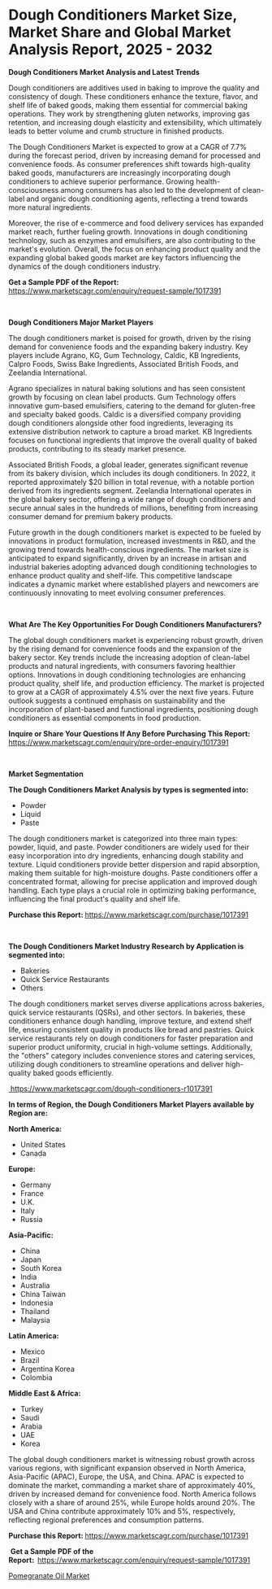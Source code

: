 <p><h1>Dough Conditioners Market Size, Market Share and Global Market Analysis Report, 2025 - 2032</h1></p><p><strong>Dough Conditioners Market Analysis and Latest Trends</strong></p>
<p><p>Dough conditioners are additives used in baking to improve the quality and consistency of dough. These conditioners enhance the texture, flavor, and shelf life of baked goods, making them essential for commercial baking operations. They work by strengthening gluten networks, improving gas retention, and increasing dough elasticity and extensibility, which ultimately leads to better volume and crumb structure in finished products.</p><p>The Dough Conditioners Market is expected to grow at a CAGR of 7.7% during the forecast period, driven by increasing demand for processed and convenience foods. As consumer preferences shift towards high-quality baked goods, manufacturers are increasingly incorporating dough conditioners to achieve superior performance. Growing health-consciousness among consumers has also led to the development of clean-label and organic dough conditioning agents, reflecting a trend towards more natural ingredients.</p><p>Moreover, the rise of e-commerce and food delivery services has expanded market reach, further fueling growth. Innovations in dough conditioning technology, such as enzymes and emulsifiers, are also contributing to the market's evolution. Overall, the focus on enhancing product quality and the expanding global baked goods market are key factors influencing the dynamics of the dough conditioners industry.</p></p>
<p><strong>Get a Sample PDF of the Report:&nbsp;</strong> <a href="https://www.marketscagr.com/enquiry/request-sample/1017391?utm_campaign=1097&utm_medium=2&utm_source=Github&utm_content=ia&utm_term=07042025&utm_id=dough-conditioners">https://www.marketscagr.com/enquiry/request-sample/1017391</a></p>
<p>&nbsp;</p>
<p><strong>Dough Conditioners Major Market Players</strong></p>
<p><p>The dough conditioners market is poised for growth, driven by the rising demand for convenience foods and the expanding bakery industry. Key players include Agrano, KG, Gum Technology, Caldic, KB Ingredients, Calpro Foods, Swiss Bake Ingredients, Associated British Foods, and Zeelandia International. </p><p>Agrano specializes in natural baking solutions and has seen consistent growth by focusing on clean label products. Gum Technology offers innovative gum-based emulsifiers, catering to the demand for gluten-free and specialty baked goods. Caldic is a diversified company providing dough conditioners alongside other food ingredients, leveraging its extensive distribution network to capture a broad market. KB Ingredients focuses on functional ingredients that improve the overall quality of baked products, contributing to its steady market presence.</p><p>Associated British Foods, a global leader, generates significant revenue from its bakery division, which includes its dough conditioners. In 2022, it reported approximately $20 billion in total revenue, with a notable portion derived from its ingredients segment. Zeelandia International operates in the global bakery sector, offering a wide range of dough conditioners and secure annual sales in the hundreds of millions, benefiting from increasing consumer demand for premium bakery products.</p><p>Future growth in the dough conditioners market is expected to be fueled by innovations in product formulation, increased investments in R&D, and the growing trend towards health-conscious ingredients. The market size is anticipated to expand significantly, driven by an increase in artisan and industrial bakeries adopting advanced dough conditioning technologies to enhance product quality and shelf-life. This competitive landscape indicates a dynamic market where established players and newcomers are continuously innovating to meet evolving consumer preferences.</p></p>
<p>&nbsp;</p>
<p><strong>What Are The Key Opportunities For Dough Conditioners Manufacturers?</strong></p>
<p><p>The global dough conditioners market is experiencing robust growth, driven by the rising demand for convenience foods and the expansion of the bakery sector. Key trends include the increasing adoption of clean-label products and natural ingredients, with consumers favoring healthier options. Innovations in dough conditioning technologies are enhancing product quality, shelf life, and production efficiency. The market is projected to grow at a CAGR of approximately 4.5% over the next five years. Future outlook suggests a continued emphasis on sustainability and the incorporation of plant-based and functional ingredients, positioning dough conditioners as essential components in food production.</p></p>
<p><strong>Inquire or Share Your Questions If Any Before Purchasing This Report:</strong> <a href="https://www.marketscagr.com/enquiry/pre-order-enquiry/1017391?utm_campaign=1097&utm_medium=2&utm_source=Github&utm_content=ia&utm_term=07042025&utm_id=dough-conditioners">https://www.marketscagr.com/enquiry/pre-order-enquiry/1017391</a></p>
<p>&nbsp;</p>
<p><strong>Market Segmentation</strong></p>
<p><strong>The Dough Conditioners Market Analysis by types is segmented into:</strong></p>
<p><ul><li>Powder</li><li>Liquid</li><li>Paste</li></ul></p>
<p><p>The dough conditioners market is categorized into three main types: powder, liquid, and paste. Powder conditioners are widely used for their easy incorporation into dry ingredients, enhancing dough stability and texture. Liquid conditioners provide better dispersion and rapid absorption, making them suitable for high-moisture doughs. Paste conditioners offer a concentrated format, allowing for precise application and improved dough handling. Each type plays a crucial role in optimizing baking performance, influencing the final product's quality and shelf life.</p></p>
<p><strong>Purchase this Report:&nbsp;</strong><a href="https://www.marketscagr.com/purchase/1017391?utm_campaign=1097&utm_medium=2&utm_source=Github&utm_content=ia&utm_term=07042025&utm_id=dough-conditioners">https://www.marketscagr.com/purchase/1017391</a></p>
<p>&nbsp;</p>
<p><strong>The Dough Conditioners Market Industry Research by Application is segmented into:</strong></p>
<p><ul><li>Bakeries</li><li>Quick Service Restaurants</li><li>Others</li></ul></p>
<p><p>The dough conditioners market serves diverse applications across bakeries, quick service restaurants (QSRs), and other sectors. In bakeries, these conditioners enhance dough handling, improve texture, and extend shelf life, ensuring consistent quality in products like bread and pastries. Quick service restaurants rely on dough conditioners for faster preparation and superior product uniformity, crucial in high-volume settings. Additionally, the "others" category includes convenience stores and catering services, utilizing dough conditioners to streamline operations and deliver high-quality baked goods efficiently.</p></p>
<p><a href="https://www.marketscagr.com/dough-conditioners-r1017391?utm_campaign=1097&utm_medium=2&utm_source=Github&utm_content=ia&utm_term=07042025&utm_id=dough-conditioners">&nbsp;https://www.marketscagr.com/dough-conditioners-r1017391</a></p>
<p><strong>In terms of Region, the Dough Conditioners Market Players available by Region are:</strong></p>
<p>
    <p> <strong> North America: </strong>
        <ul>
            <li>United States</li>
            <li>Canada</li>
        </ul>
        </p> 
    <p> <strong> Europe: </strong>
        <ul>
            <li>Germany</li>
            <li>France</li>
            <li>U.K.</li>
            <li>Italy</li>
            <li>Russia</li>
        </ul>
        </p> 
    <p> <strong> Asia-Pacific: </strong>
        <ul>
            <li>China</li>
            <li>Japan</li>
            <li>South Korea</li>
            <li>India</li>
            <li>Australia</li>
            <li>China Taiwan</li>
            <li>Indonesia</li>
            <li>Thailand</li>
            <li>Malaysia</li>
        </ul>
        </p> 
    <p> <strong> Latin America: </strong>
        <ul>
            <li>Mexico</li>
            <li>Brazil</li>
            <li>Argentina Korea</li>
            <li>Colombia</li>
        </ul>
        </p> 
    <p> <strong> Middle East & Africa: </strong>
        <ul>
            <li>Turkey</li>
            <li>Saudi</li>
            <li>Arabia</li>
            <li>UAE</li>
            <li>Korea</li>
        </ul>
    </p>
    </p>
<p><p>The global dough conditioners market is witnessing robust growth across various regions, with significant expansion observed in North America, Asia-Pacific (APAC), Europe, the USA, and China. APAC is expected to dominate the market, commanding a market share of approximately 40%, driven by increased demand for convenience food. North America follows closely with a share of around 25%, while Europe holds around 20%. The USA and China contribute approximately 10% and 5%, respectively, reflecting regional preferences and consumption patterns.</p></p>
<p><strong>Purchase this Report: </strong><a href="https://www.marketscagr.com/purchase/1017391?utm_campaign=1097&utm_medium=2&utm_source=Github&utm_content=ia&utm_term=07042025&utm_id=dough-conditioners">https://www.marketscagr.com/purchase/1017391</a></p>
<p>&nbsp;<strong>Get a Sample PDF of the Report:&nbsp;&nbsp;</strong><a href="https://www.marketscagr.com/enquiry/request-sample/1017391?utm_campaign=1097&utm_medium=2&utm_source=Github&utm_content=ia&utm_term=07042025&utm_id=dough-conditioners">https://www.marketscagr.com/enquiry/request-sample/1017391</a></p>
<p><strong></strong></p>
<p><p><a href="https://github.com/castoriffic/Market-Research-Report-List-6/blob/main/pomegranate-oil-market.md?utm_campaign=1097&utm_medium=2&utm_source=Github&utm_content=ia&utm_term=07042025&utm_id=dough-conditioners">Pomegranate Oil Market</a></p></p>